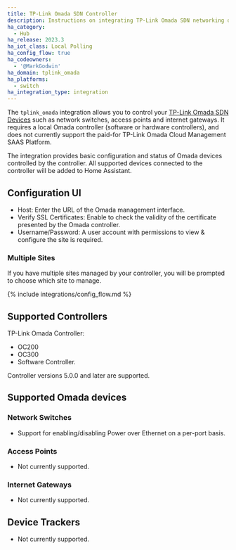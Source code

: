 ```yaml
---
title: TP-Link Omada SDN Controller
description: Instructions on integrating TP-Link Omada SDN networking devices to Home Assistant.
ha_category:
  - Hub
ha_release: 2023.3
ha_iot_class: Local Polling
ha_config_flow: true
ha_codeowners:
  - '@MarkGodwin'
ha_domain: tplink_omada
ha_platforms:
  - switch
ha_integration_type: integration
---
```


The `tplink_omada` integration allows you to control your [TP-Link Omada SDN Devices](https://www.tp-link.com/us/omada-sdn/) such as network switches, access points and internet gateways. It requires a local Omada controller (software or hardware controllers), and does not currently support the paid-for TP-Link Omada Cloud Management SAAS Platform.

The integration provides basic configuration and status of Omada devices controlled by the controller. All supported devices connected to the controller will be added to Home Assistant.

## Configuration UI

- Host: Enter the URL of the Omada management interface.
- Verify SSL Certificates: Enable to check the validity of the certificate presented by the Omada controller.
- Username/Password: A user account with permissions to view & configure the site is required.

### Multiple Sites
If you have multiple sites managed by your controller, you will be prompted to choose which site to manage.

{% include integrations/config_flow.md %}

## Supported Controllers

TP-Link Omada Controller:

- OC200
- OC300
- Software Controller.

Controller versions 5.0.0 and later are supported.

## Supported Omada devices

### Network Switches

- Support for enabling/disabling Power over Ethernet on a per-port basis.

### Access Points

- Not currently supported.

### Internet Gateways

- Not currently supported.

## Device Trackers

- Not currently supported.
